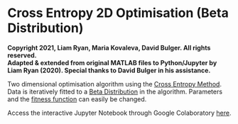 # Cross Entropy 2D Optimisation (Beta Distribution)

**Copyright 2021, Liam Ryan, Maria Kovaleva, David Bulger. All rights reserved.  
Adapted & extended from original MATLAB files to Python/Jupyter by Liam Ryan (2020).
Special thanks to David Bulger in his assistance.**

Two dimensional optimisation algorithm using the [Cross Entropy Method](https://en.wikipedia.org/wiki/Cross-entropy_method).
Data is iteratively fitted to a [Beta Distribution](https://en.wikipedia.org/wiki/Beta_distribution) in the algorithm. Parameters and the [fitness function](https://en.wikipedia.org/wiki/Fitness_function) can easily be changed.

Access the interactive Jupyter Notebook through Google Colaboratory [here](https://colab.research.google.com/github/LDRyan0/2D-Cross-Entropy-Optimisation/blob/main/ce_optimisation_beta_dist.ipynb).
